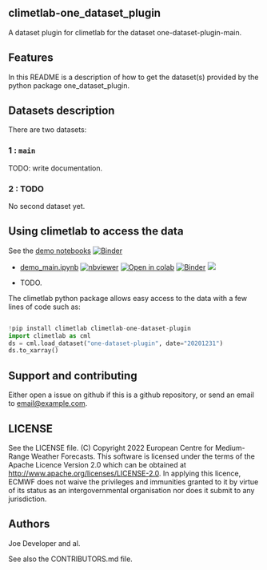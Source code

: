 ## climetlab-one_dataset_plugin

A dataset plugin for climetlab for the dataset one-dataset-plugin-main.


Features
--------

In this README is a description of how to get the dataset(s) provided by the python package one_dataset_plugin.

## Datasets description

There are two datasets: 

### 1 : `main`
TODO: write documentation.


### 2 : TODO
No second dataset yet.


## Using climetlab to access the data

See the [demo notebooks](https://github.com/ecmwf-lab/climetlab-one-dataset-plugin/tree/main/notebooks)
[![Binder](https://mybinder.org/badge_logo.svg)](https://mybinder.org/v2/gh/ecmwf-lab/climetlab-one-dataset-plugin/main?urlpath=lab)


- [demo_main.ipynb](https://github.com/ecmwf-lab/climetlab-one-dataset-plugin/tree/main/notebooks/demo_main.ipynb)
[![nbviewer](https://raw.githubusercontent.com/jupyter/design/master/logos/Badges/nbviewer_badge.svg)](https://nbviewer.jupyter.org/github/ecmwf-lab/climetlab-one-dataset-plugin/blob/main/notebooks/demo_main.ipynb) 
[![Open in colab](https://colab.research.google.com/assets/colab-badge.svg)](https://colab.research.google.com/github/ecmwf-lab/climetlab-one-dataset-plugin/blob/main/notebooks/demo_main.ipynb) 
[![Binder](https://mybinder.org/badge_logo.svg)](https://mybinder.org/v2/gh/ecmwf-lab/climetlab-one-dataset-plugin/main?filepath=notebooks/demo_main.ipynb)
[<img src="https://deepnote.com/buttons/launch-in-deepnote-small.svg">](https://deepnote.com/launch?name=MyProject&url=https://github.com/ecmwf-lab/climetlab-one-dataset-plugin/tree/main/notebooks/demo_main.ipynb)


- TODO.


The climetlab python package allows easy access to the data with a few lines of code such as:
``` python

!pip install climetlab climetlab-one-dataset-plugin
import climetlab as cml
ds = cml.load_dataset("one-dataset-plugin", date="20201231")
ds.to_xarray()
```


Support and contributing
------------------------

Either open a issue on github if this is a github repository, or send an email to email@example.com.

LICENSE
-------

See the LICENSE file.
(C) Copyright 2022 European Centre for Medium-Range Weather Forecasts.
This software is licensed under the terms of the Apache Licence Version 2.0
which can be obtained at http://www.apache.org/licenses/LICENSE-2.0.
In applying this licence, ECMWF does not waive the privileges and immunities
granted to it by virtue of its status as an intergovernmental organisation
nor does it submit to any jurisdiction.

Authors
-------

Joe Developer and al.

See also the CONTRIBUTORS.md file.
